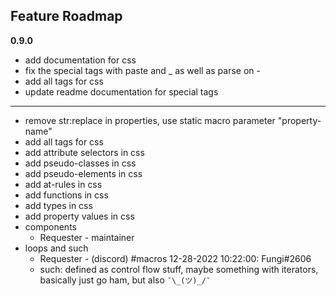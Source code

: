 ## Feature Roadmap

__**0.9.0**__

- add documentation for css
- fix the special tags with paste and _ as well as parse on -
- add all tags for css
- update readme documentation for special tags

---
- remove str:replace in properties, use static macro parameter "property-name"
- add all tags for css
- add attribute selectors in css
- add pseudo-classes in css
- add pseudo-elements in css
- add at-rules in css
- add functions in css
- add types in css
- add property values in css
- components
  * Requester - maintainer
- loops and such
  * Requester - (discord) #macros 12-28-2022 10:22:00: Fungi#2606
  * such: defined as control flow stuff, maybe something with iterators, basically just go ham, but also `¯\_(ツ)_/¯`
